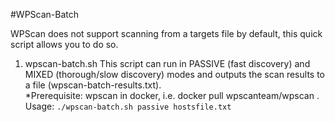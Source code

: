 #WPScan-Batch

WPScan does not support scanning from a targets file by default, this quick script allows you to do so.

1. wpscan-batch.sh 
This script can run in PASSIVE (fast discovery) and MIXED (thorough/slow discovery) modes and outputs the scan results to a file (wpscan-batch-results.txt).  
*Prerequisite: wpscan in docker, i.e. docker pull wpscanteam/wpscan .   
Usage: `./wpscan-batch.sh passive hostsfile.txt`
